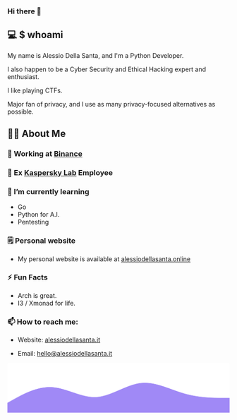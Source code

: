### Hi there 👋

## 💻 $ whoami

My name is Alessio Della Santa, and I'm a Python Developer.

I also happen to be a Cyber Security and Ethical Hacking expert and enthusiast.

I like playing CTFs.

Major fan of privacy, and I use as many privacy-focused alternatives as possible.

## :man_technologist: About Me

### 💼 Working at [Binance](https://www.binance.com/)

### :telescope: Ex [Kaspersky Lab](https://www.kaspersky.com/) Employee

### :seedling: I’m currently learning

- Go
- Python for A.I.
- Pentesting

### :spiral_notepad: Personal website

- My personal website is available at [alessiodellasanta.online](https://alessiodellasanta.online)

### :zap: Fun Facts

- Arch is great. 
- I3 / Xmonad for life.

### :mailbox: How to reach me:

- Website: [alessiodellasanta.it](https://alessiodellasanta.online)

- Email: [hello@alessiodellasanta.it](mailto:hello@alessiodellasanta.online)


<img src="https://raw.githubusercontent.com/alessio-ds/alessio-ds/main/images/wave.svg" >
